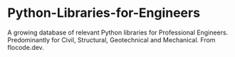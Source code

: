 # Python-Libraries-for-Engineers
A growing database of relevant Python libraries for Professional Engineers. Predominantly for Civil, Structural, Geotechnical and Mechanical. From flocode.dev.
